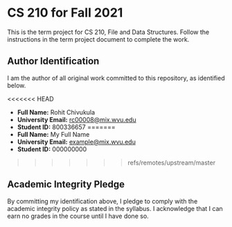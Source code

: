 # CS 210 for Fall 2021

This is the term project for CS 210, File and Data Structures. Follow the instructions in the term project document to complete the work.

## Author Identification

I am the author of all original work committed to this repository, as identified below.

<<<<<<< HEAD
+ **Full Name:** Rohit Chivukula
+ **University Email:** rc00008@mix.wvu.edu
+ **Student ID:** 800336657
=======
+ **Full Name:** My Full Name
+ **University Email:** example@mix.wvu.edu
+ **Student ID:** 000000000
>>>>>>> refs/remotes/upstream/master

## Academic Integrity Pledge

By committing my identification above, I pledge to comply with the academic integrity policy as stated in the syllabus. I acknowledge that I can earn no grades in the course until I have done so.